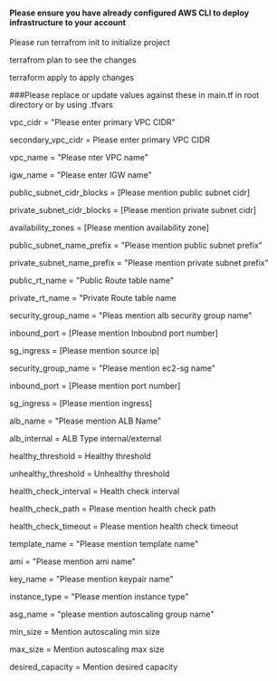 
  #### Please ensure you have already configured AWS CLI to deploy infrastructure to your account

  Please run terrafrom init to initialize project

  terrafrom plan to see the changes

  terraform apply to apply changes
  
  ###Please replace or update values against these in main.tf in root directory or by using .tfvars
  
  vpc_cidr                   = "Please enter primary VPC CIDR"
  
  secondary_vpc_cidr         = Please enter primary VPC CIDR
  
  vpc_name                   = "Please nter VPC name"
  
  igw_name                   = "Please enter IGW name"
  
  public_subnet_cidr_blocks  = [Please mention public subnet cidr]
  
  private_subnet_cidr_blocks = [Please mention private subnet cidr]
  
  availability_zones         = [Please mention availability zone]
  
  public_subnet_name_prefix  = "Please mention public subnet prefix"
  
  private_subnet_name_prefix = "Please mention private subnet prefix"
  
  public_rt_name             = "Public Route table name"
  
  private_rt_name            = "Private Route table name
  
  security_group_name        = "Pleas mention alb security group name"
  
  inbound_port               = [Please mention Inboubnd port number]
  
  sg_ingress                 = [Please mention source ip]
  
  security_group_name        = "Please mention ec2-sg name"
  
  inbound_port               = [Please mention port number]
  
  sg_ingress                 = [Please mention ingress]
  
  alb_name                   = "Please mention ALB Name"
  
  alb_internal               = ALB Type internal/external
  
  healthy_threshold          = Healthy threshold 
  
  unhealthy_threshold        = Unhealthy threshold
  
  health_check_interval      = Health check interval
  
  health_check_path          = Please mention health check path
  
  health_check_timeout       = Please mention health check timeout
  
  template_name              = "Please mention template name"
  
  ami                        = "Please mention ami name"
  
  key_name                   = "Please mention keypair name"
  
  instance_type              = "Please mention instance type"
  
  asg_name                   = "please mention autoscaling group name"
  
  min_size                   = Mention autoscaling min size
  
  max_size                   = Mention autoscaling max size
  
  desired_capacity           = Mention desired capacity
